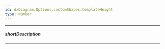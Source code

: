 ```yaml
---
id: dxDiagram.Options.customShapes.templateHeight
type: Number
---
```

---
##### shortDescription
<!-- Description goes here -->

---
<!-- Description goes here -->
